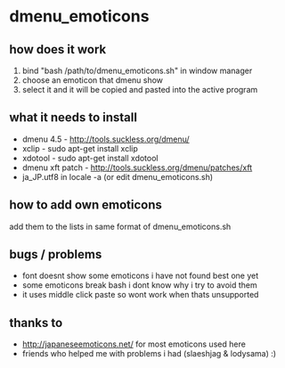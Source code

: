 # dmenu_emoticons

## how does it work
1. bind "bash /path/to/dmenu_emoticons.sh" in window manager
2. choose an emoticon that dmenu show
3. select it and it will be copied and pasted into the active program

## what it needs to install
- dmenu 4.5 - http://tools.suckless.org/dmenu/
- xclip - sudo apt-get install xclip
- xdotool - sudo apt-get install xdotool
- dmenu xft patch - http://tools.suckless.org/dmenu/patches/xft
- ja_JP.utf8 in locale -a (or edit dmenu_emoticons.sh)

## how to add own emoticons
add them to the lists in same format of dmenu_emoticons.sh

## bugs / problems
- font doesnt show some emoticons i have not found best one yet
- some emoticons break bash i dont know why i try to avoid them
- it uses middle click paste so wont work when thats unsupported

## thanks to
- http://japaneseemoticons.net/ for most emoticons used here
- friends who helped me with problems i had (slaeshjag & lodysama) :)
